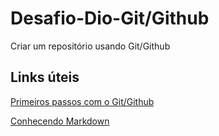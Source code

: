 # Desafio-Dio-Git/Github
Criar um repositório usando Git/Github

## Links úteis
[Primeiros passos com o Git/Github](https://docs.github.com/pt/get-started/getting-started-with-git)

[Conhecendo Markdown](https://www.markdownguide.org/getting-started/)

